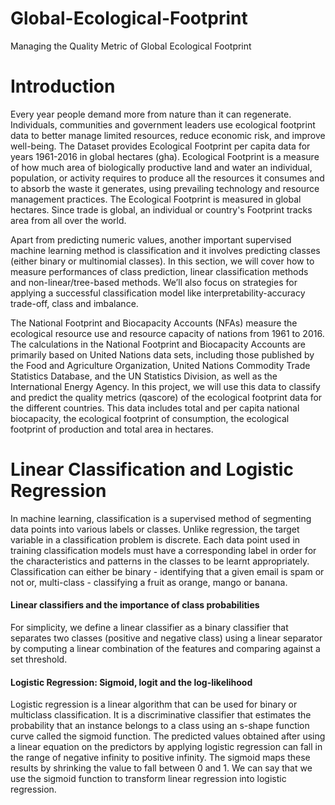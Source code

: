 # Global-Ecological-Footprint
Managing the Quality Metric of Global Ecological Footprint
# Introduction
Every year people demand more from nature than it can regenerate. Individuals, communities and government leaders use ecological footprint data to better manage limited resources, reduce economic risk, and improve well-being. The Dataset provides Ecological Footprint per capita data for years 1961-2016 in global hectares (gha). Ecological Footprint is a measure of how much area of biologically productive land and water an individual, population, or activity requires to produce all the resources it consumes and to absorb the waste it generates, using prevailing technology and resource management practices. The Ecological Footprint is measured in global hectares. Since trade is global, an individual or country's Footprint tracks area from all over the world. 

Apart from predicting numeric values, another important supervised machine learning method is classification and it involves predicting classes (either binary or multinomial classes). In this section, we will cover how to measure performances of class prediction, linear classification methods and non-linear/tree-based methods. We’ll also focus on strategies for applying a successful classification model like interpretability-accuracy trade-off, class and imbalance.

The National Footprint and Biocapacity Accounts (NFAs) measure the ecological resource use and resource capacity of nations from 1961 to 2016. The calculations in the National Footprint and Biocapacity Accounts are primarily based on United Nations data sets, including those published by the Food and Agriculture Organization, United Nations Commodity Trade Statistics Database, and the UN Statistics Division, as well as the International Energy Agency. In this project, we will use this data to classify and predict the quality metrics (qascore) of the ecological footprint data for the different countries. This data includes total and per capita national biocapacity, the ecological footprint of consumption, the ecological footprint of production and total area in hectares.

# Linear Classification and Logistic Regression
In machine learning, classification is a supervised method of segmenting data points into various labels or classes. Unlike regression, the target variable in a classification problem is discrete. Each data point used in training classification models must have a corresponding label in order for the characteristics and patterns in the classes to be learnt appropriately. Classification can either be binary - identifying that a given email is spam or not or, multi-class - classifying a fruit as orange, mango or banana.

#### Linear classifiers and the importance of class probabilities
For simplicity, we define a linear classifier as a binary classifier that separates two classes (positive and negative class) using a linear separator by computing a linear combination of the features and comparing against a set threshold.

#### Logistic Regression: Sigmoid, logit and the log-likelihood
Logistic regression is a linear algorithm that can be used for binary or multiclass classification. It is a discriminative classifier that estimates the probability that an instance belongs to a class using an s-shape function curve called the sigmoid function. The predicted values obtained after using a linear equation on the predictors by applying logistic regression can fall in the range of negative infinity to positive infinity. The sigmoid maps these results by shrinking the value to fall between 0 and 1.  We can say that we use the sigmoid function to transform linear regression into logistic regression.

